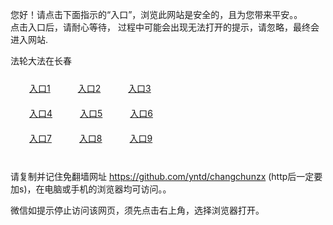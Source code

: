 您好！请点击下面指示的“入口”，浏览此网站是安全的，且为您带来平安。。 <br/>
点击入口后，请耐心等待， 过程中可能会出现无法打开的提示，请忽略，最终会进入网站. </br>

法轮大法在长春<br/>
<div style="padding:10px"><a style="margin:20px" target="_blank" href="https://d1sb8ih890q8jj.cloudfront.net/2Qpsp?qhjbpqxr" id="ccLink1" rel="nofollow">入口1</a> <a target="_blank" style="margin:20px" href="https://d285sjwjcuh0qo.cloudfront.net/2Qpsp?pbajldv" id="ccLink2" rel="nofollow">入口2</a> <a style="margin:20px" target="_blank" href="https://da4l1nz3kgyq0.cloudfront.net/2Qpsp?nwywcxg" id="ccLink3" rel="nofollow">入口3</a></div>

<div style="padding:10px" ><a style="margin:20px" target="_blank" href="https://d1sb8ih890q8jj.cloudfront.net/2Qpsp?qhjbpqxr" id="ccLink4" rel="nofollow">入口4</a> <a style="margin:20px" href="https://d285sjwjcuh0qo.cloudfront.net/2Qpsp?pbajldv" target="_blank" id="ccLink5" rel="nofollow">入口5</a> <a style="margin:20px" href="https://da4l1nz3kgyq0.cloudfront.net/2Qpsp?nwywcxg" target="_blank" id="ccLink6" rel="nofollow">入口6</a></div>

<div style="padding:10px"><a style="margin:20px" target="_blank" href="https://d1sb8ih890q8jj.cloudfront.net/2Qpsp?qhjbpqxr" id="ccLink7" rel="nofollow">入口7</a> <a style="margin:20px" href="https://d285sjwjcuh0qo.cloudfront.net/2Qpsp?pbajldv" target="_blank" id="ccLink8" rel="nofollow">入口8</a> <a style="margin:20px" target="_blank" href="https://da4l1nz3kgyq0.cloudfront.net/2Qpsp?nwywcxg" id="ccLink9" rel="nofollow">入口9</a></div>

<br/>



请复制并记住免翻墙网址 https://github.com/yntd/changchunzx (http后一定要加s)，在电脑或手机的浏览器均可访问。。<br/>

微信如提示停止访问该网页，须先点击右上角，选择浏览器打开。
